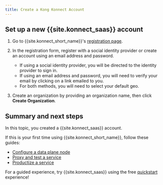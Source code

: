 ```yaml
---
title: Create a Kong Konnect Account
---
```



## Set up a new {{site.konnect_saas}} account

1. Go to {{site.konnect_short_name}}'s [registration page](https://konghq.com/products/kong-konnect/register?utm_medium=referral&utm_source=docs&utm_campaign=gateway-konnect&utm_content=konnect-get-started).

2. In the registration form, register with a social identity provider or create an account using an email address and password.

    - If using a social identity provider, you will be directed to the identity provider to sign in.
    - If using an email address and password, you will need to verify your email by clicking on a link emailed to you. 
    - For both methods, you will need to select your default geo.

3. Create an organization by providing an organization name, then click **Create Organization**.


## Summary and next steps

In this topic, you created a {{site.konnect_saas}} account.

If this is your first time using {{site.konnect_short_name}}, follow these guides: 

* [Configure a data plane node](/konnect/getting-started/configure-data-plane-node/)
* [Proxy and test a service](/konnect/getting-started/deploy-service/)
* [Productize a service](/konnect/getting-started/productize-service/)

For a guided experience, try {{site.konnect_saas}} using the free [quickstart](https://cloud.konghq.com/quick-start) experience!
